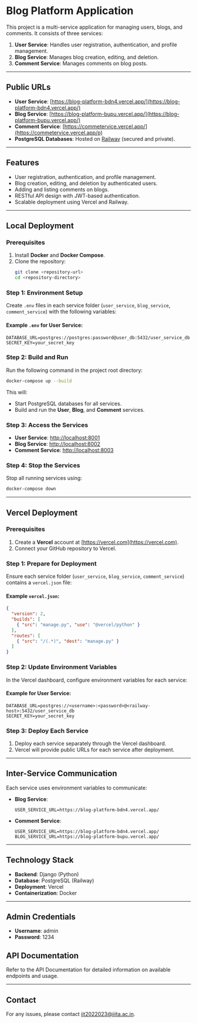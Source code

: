 
# **Blog Platform Application**

This project is a multi-service application for managing users, blogs, and comments. It consists of three services:
1. **User Service**: Handles user registration, authentication, and profile management.
2. **Blog Service**: Manages blog creation, editing, and deletion.
3. **Comment Service**: Manages comments on blog posts.

---

## **Public URLs**
- **User Service**: [https://blog-platform-bdn4.vercel.app/](https://blog-platform-bdn4.vercel.app/)
- **Blog Service**: [https://blog-platform-bupu.vercel.app/](https://blog-platform-bupu.vercel.app/)
- **Comment Service**: [https://commetervice.vercel.app/](https://commetervice.vercel.app/p)
- **PostgreSQL Databases**: Hosted on [Railway](https://railway.app) (secured and private).

---

## **Features**
- User registration, authentication, and profile management.
- Blog creation, editing, and deletion by authenticated users.
- Adding and listing comments on blogs.
- RESTful API design with JWT-based authentication.
- Scalable deployment using Vercel and Railway.

---

## **Local Deployment**

### **Prerequisites**
1. Install **Docker** and **Docker Compose**.
2. Clone the repository:
   ```bash
   git clone <repository-url>
   cd <repository-directory>
   ```

### **Step 1: Environment Setup**
Create `.env` files in each service folder (`user_service`, `blog_service`, `comment_service`) with the following variables:

#### Example `.env` for User Service:
```plaintext
DATABASE_URL=postgres://postgres:password@user_db:5432/user_service_db
SECRET_KEY=your_secret_key
```

### **Step 2: Build and Run**
Run the following command in the project root directory:
```bash
docker-compose up --build
```

This will:
- Start PostgreSQL databases for all services.
- Build and run the **User**, **Blog**, and **Comment** services.

### **Step 3: Access the Services**
- **User Service**: [http://localhost:8001](http://localhost:8001)
- **Blog Service**: [http://localhost:8002](http://localhost:8002)
- **Comment Service**: [http://localhost:8003](http://localhost:8003)

### **Step 4: Stop the Services**
Stop all running services using:
```bash
docker-compose down
```

---

## **Vercel Deployment**

### **Prerequisites**
1. Create a **Vercel** account at [https://vercel.com](https://vercel.com).
2. Connect your GitHub repository to Vercel.

### **Step 1: Prepare for Deployment**
Ensure each service folder (`user_service`, `blog_service`, `comment_service`) contains a `vercel.json` file:

#### Example `vercel.json`:
```json
{
  "version": 2,
  "builds": [
    { "src": "manage.py", "use": "@vercel/python" }
  ],
  "routes": [
    { "src": "/(.*)", "dest": "manage.py" }
  ]
}
```

### **Step 2: Update Environment Variables**
In the Vercel dashboard, configure environment variables for each service:

#### Example for User Service:
```plaintext
DATABASE_URL=postgres://<username>:<password>@<railway-host>:5432/user_service_db
SECRET_KEY=your_secret_key
```

### **Step 3: Deploy Each Service**
1. Deploy each service separately through the Vercel dashboard.
2. Vercel will provide public URLs for each service after deployment.

---

## **Inter-Service Communication**
Each service uses environment variables to communicate:

- **Blog Service**:
  ```plaintext
  USER_SERVICE_URL=https://blog-platform-bdn4.vercel.app/
  ```
- **Comment Service**:
  ```plaintext
  USER_SERVICE_URL=https://blog-platform-bdn4.vercel.app/
  BLOG_SERVICE_URL=https://blog-platform-bupu.vercel.app/
  ```

---

## **Technology Stack**
- **Backend**: Django (Python)
- **Database**: PostgreSQL (Railway)
- **Deployment**: Vercel
- **Containerization**: Docker

---
## **Admin Credentials**
- **Username**: admin
- **Password**: 1234

## **API Documentation**
Refer to the API Documentation for detailed information on available endpoints and usage.

---

## **Contact**
For any issues, please contact [iit2022023@iiita.ac.in](mailto:iit2022023@iiita.ac.in).

